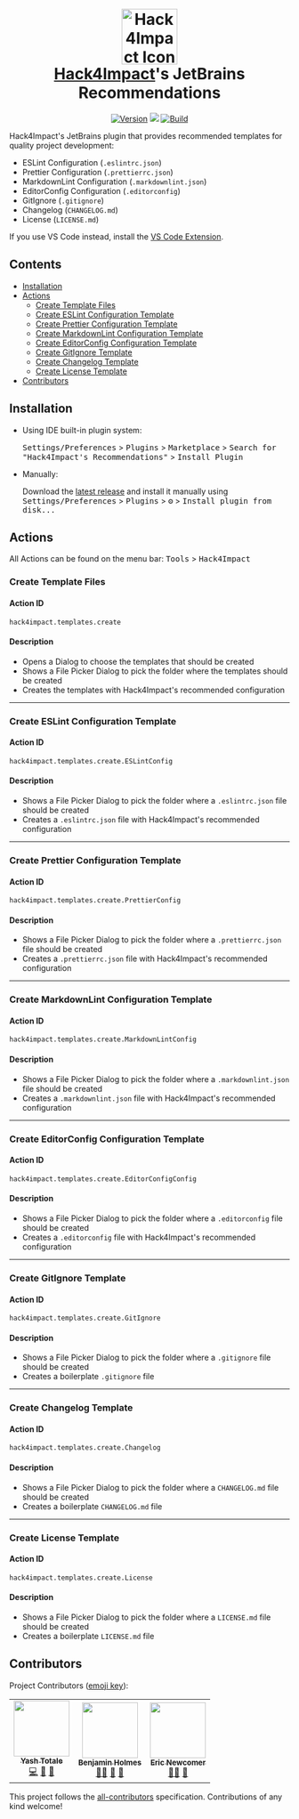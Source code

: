 <h1 align="center">
  <br>
    <a href="https://hack4impact.org/"><img src="https://raw.githubusercontent.com/hack4impact/jetbrains-plugin/main/src/main/resources/icons/rotating-icon.gif" alt="Hack4Impact Icon" width="100"></a>
  <br>
  <b><a href="https://hack4impact.org/">Hack4Impact</a>'s JetBrains Recommendations</b>
</h1>

<p align="center">
<a href="https://plugins.jetbrains.com/plugin/16260-hack4impact-s-recommendations"><img src="https://img.shields.io/jetbrains/plugin/v/16260?style=flat-square&label=Version&logo=jetbrains&logoColor=FFFFFF&labelColor=000000" alt="Version" /></a>
<a href="https://plugins.jetbrains.com/plugin/16260-hack4impact-s-recommendations/reviews"><img src="https://img.shields.io/jetbrains/plugin/r/rating/16260?style=flat-square&label=Rating&logo=jetbrains&logoColor=FFFFFF&labelColor=000000" /></a>
<a href="https://github.com/hack4impact/jetbrains-plugin/actions?query=workflow%3A%22CI%22"><img src="https://img.shields.io/github/workflow/status/hack4impact/jetbrains-plugin/CI?style=flat-square&label=Build&logo=github&logoColor=FFFFFF&labelColor=000000" alt="Build"/></a>
</p>

<!-- Plugin description -->
Hack4Impact's JetBrains plugin that provides recommended templates for quality project development:

- ESLint Configuration (`.eslintrc.json`)
- Prettier Configuration (`.prettierrc.json`)
- MarkdownLint Configuration (`.markdownlint.json`)
- EditorConfig Configuration (`.editorconfig`)
- GitIgnore (`.gitignore`)
- Changelog (`CHANGELOG.md`)
- License (`LICENSE.md`)

If you use VS Code instead, install the [VS Code Extension](https://github.com/hack4impact/vscode-extension).
<!-- Plugin description end -->

## Contents <!-- omit in toc -->

- [Installation](#installation)
- [Actions](#actions)
  - [Create Template Files](#create-template-files)
  - [Create ESLint Configuration Template](#create-eslint-configuration-template)
  - [Create Prettier Configuration Template](#create-prettier-configuration-template)
  - [Create MarkdownLint Configuration Template](#create-markdownlint-configuration-template)
  - [Create EditorConfig Configuration Template](#create-editorconfig-configuration-template)
  - [Create GitIgnore Template](#create-gitignore-template)
  - [Create Changelog Template](#create-changelog-template)
  - [Create License Template](#create-license-template)
- [Contributors](#contributors)

## Installation

- Using IDE built-in plugin system:

  <kbd>Settings/Preferences</kbd> > <kbd>Plugins</kbd> > <kbd>Marketplace</kbd> > <kbd>Search for "Hack4Impact's
  Recommendations"</kbd> >
  <kbd>Install Plugin</kbd>

- Manually:

  Download the [latest release](https://github.com/hack4impact/jetbrains-plugin/releases/latest) and install it manually
  using
  <kbd>Settings/Preferences</kbd> > <kbd>Plugins</kbd> > <kbd>⚙️</kbd> > <kbd>Install plugin from disk...</kbd>

## Actions

All Actions can be found on the menu bar: <kbd>Tools</kbd> > <kbd>Hack4Impact</kbd>

### Create Template Files

#### Action ID

`hack4impact.templates.create`

#### Description

- Opens a Dialog to choose the templates that should be created
- Shows a File Picker Dialog to pick the folder where the templates should be created
- Creates the templates with Hack4Impact's recommended configuration

---

### Create ESLint Configuration Template

#### Action ID

`hack4impact.templates.create.ESLintConfig`

#### Description

- Shows a File Picker Dialog to pick the folder where a `.eslintrc.json` file should be created
- Creates a `.eslintrc.json` file with Hack4Impact's recommended configuration

---

### Create Prettier Configuration Template

#### Action ID

`hack4impact.templates.create.PrettierConfig`

#### Description

- Shows a File Picker Dialog to pick the folder where a `.prettierrc.json` file should be created
- Creates a `.prettierrc.json` file with Hack4Impact's recommended configuration

---

### Create MarkdownLint Configuration Template

#### Action ID

`hack4impact.templates.create.MarkdownLintConfig`

#### Description

- Shows a File Picker Dialog to pick the folder where a `.markdownlint.json` file should be created
- Creates a `.markdownlint.json` file with Hack4Impact's recommended configuration

---

### Create EditorConfig Configuration Template

#### Action ID

`hack4impact.templates.create.EditorConfigConfig`

#### Description

- Shows a File Picker Dialog to pick the folder where a `.editorconfig` file should be created
- Creates a `.editorconfig` file with Hack4Impact's recommended configuration

---

### Create GitIgnore Template

#### Action ID

`hack4impact.templates.create.GitIgnore`

#### Description

- Shows a File Picker Dialog to pick the folder where a `.gitignore` file should be created
- Creates a boilerplate `.gitignore` file

---

### Create Changelog Template

#### Action ID

`hack4impact.templates.create.Changelog`

#### Description

- Shows a File Picker Dialog to pick the folder where a `CHANGELOG.md` file should be created
- Creates a boilerplate `CHANGELOG.md` file

---

### Create License Template

#### Action ID

`hack4impact.templates.create.License`

#### Description

- Shows a File Picker Dialog to pick the folder where a `LICENSE.md` file should be created
- Creates a boilerplate `LICENSE.md` file

## Contributors

Project Contributors ([emoji key](https://allcontributors.org/docs/en/emoji-key)):

<!-- ALL-CONTRIBUTORS-LIST:START - Do not remove or modify this section -->
<!-- prettier-ignore-start -->
<!-- markdownlint-disable -->
<table>
  <tr>
    <td align="center"><a href="https://github.com/YashTotale"><img src="https://avatars.githubusercontent.com/u/30784592?v=4?s=100" width="100px;" alt=""/><br /><sub><b>Yash Totale</b></sub></a><br /><a href="https://github.com/hack4impact/jetbrains-plugin/commits?author=YashTotale" title="Code">💻</a> <a href="#ideas-YashTotale" title="Ideas, Planning, & Feedback">🤔</a> <a href="https://github.com/hack4impact/jetbrains-plugin/commits?author=YashTotale" title="Documentation">📖</a></td>
    <td align="center"><a href="https://bholmes.dev/"><img src="https://avatars.githubusercontent.com/u/31811199?v=4?s=100" width="100px;" alt=""/><br /><sub><b>Benjamin Holmes</b></sub></a><br /><a href="#mentoring-Holben888" title="Mentoring">🧑‍🏫</a> <a href="#ideas-Holben888" title="Ideas, Planning, & Feedback">🤔</a> <a href="#projectManagement-Holben888" title="Project Management">📆</a></td>
    <td align="center"><a href="https://www.linkedin.com/in/eric-newcomer/"><img src="https://avatars.githubusercontent.com/u/20120289?v=4?s=100" width="100px;" alt=""/><br /><sub><b>Eric Newcomer</b></sub></a><br /><a href="#mentoring-eric-newcomer" title="Mentoring">🧑‍🏫</a> <a href="#projectManagement-eric-newcomer" title="Project Management">📆</a></td>
  </tr>
</table>

<!-- markdownlint-restore -->
<!-- prettier-ignore-end -->

<!-- ALL-CONTRIBUTORS-LIST:END -->

This project follows the [all-contributors](https://github.com/all-contributors/all-contributors) specification. Contributions of any kind welcome!
